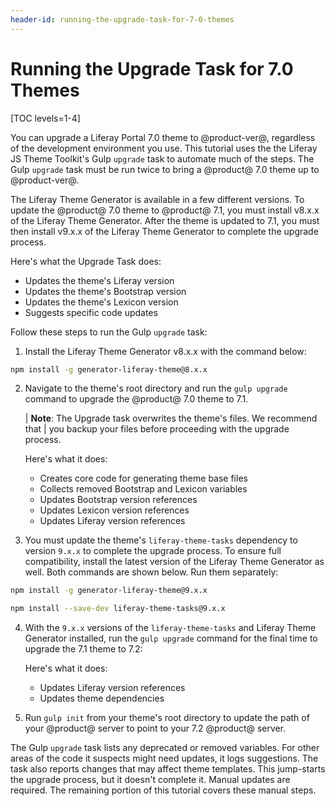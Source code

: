 ```yaml
---
header-id: running-the-upgrade-task-for-7-0-themes
---
```


# Running the Upgrade Task for 7.0 Themes

[TOC levels=1-4]

You can upgrade a Liferay Portal 7.0 theme to @product-ver@, regardless of the
development environment you use. This tutorial uses the the Liferay JS Theme 
Toolkit's Gulp `upgrade` task to automate much of the steps. The Gulp `upgrade` 
task must be run twice to bring a @product@ 7.0 theme up to @product-ver@. 

The Liferay Theme Generator is available in a few different versions. To update 
the @product@ 7.0 theme to @product@ 7.1, you must install v8.x.x of the Liferay 
Theme Generator. After the theme is updated to 7.1, you must then install v9.x.x 
of the Liferay Theme Generator to complete the upgrade process. 

Here's what the Upgrade Task does:

- Updates the theme's Liferay version
- Updates the theme's Bootstrap version
- Updates the theme's Lexicon version
- Suggests specific code updates

Follow these steps to run the Gulp `upgrade` task:

1.  Install the Liferay Theme Generator v8.x.x with the command below:

```bash
npm install -g generator-liferay-theme@8.x.x
```

2.  Navigate to the theme's root directory and run the `gulp upgrade` command 
    to upgrade the @product@ 7.0 theme to 7.1.

    | **Note**: The Upgrade task overwrites the theme's files. We recommend that 
    | you backup your files before proceeding with the upgrade process.

    Here's what it does:

    - Creates core code for generating theme base files
    - Collects removed Bootstrap and Lexicon variables
    - Updates Bootstrap version references
    - Updates Lexicon version references
    - Updates Liferay version references

3.  You must update the theme's `liferay-theme-tasks` dependency to version 
    `9.x.x` to complete the upgrade process. To ensure full compatibility, 
    install the latest version of the Liferay Theme Generator as well. Both 
    commands are shown below. Run them separately:
    
```bash
npm install -g generator-liferay-theme@9.x.x

npm install --save-dev liferay-theme-tasks@9.x.x
```

4.  With the `9.x.x` versions of the `liferay-theme-tasks` and Liferay Theme 
    Generator installed, run the `gulp upgrade` command for the final time to 
    upgrade the 7.1 theme to 7.2:

    Here's what it does:

    - Updates Liferay version references
    - Updates theme dependencies

5.  Run `gulp init` from your theme's root directory to update the path of your 
    @product@ server to point to your 7.2 @product@ server. 

The Gulp `upgrade` task lists any deprecated or removed variables. For other 
areas of the code it suspects might need updates, it logs suggestions. The task 
also reports changes that may affect theme templates. This jump-starts the 
upgrade process, but it doesn't complete it. Manual updates are required. The 
remaining portion of this tutorial covers these manual steps. 
